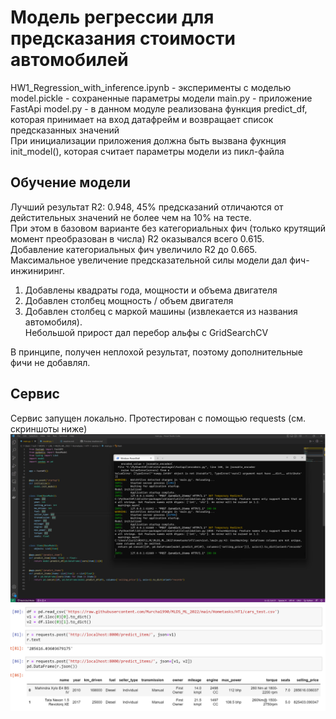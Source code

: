 # Модель регрессии для предсказания стоимости автомобилей 

HW1_Regression_with_inference.ipynb - эксперименты с моделью  
model.pickle - сохраненные параметры модели
main.py - приложение FastApi
model.py - в данном модуле реализована функция predict_df, которая принимает на вход датафрейм и возвращает список предсказанных значений  
При инициализации приложения должна быть вызвана фукнция init_model(), которая считает параметры модели из пикл-файла

## Обучение модели
Лучший результат R2: 0.948, 45% предсказаний отличаются от дейстительных значений не более чем на 10% на тесте.  
При этом в базовом варианте без категориальных фич (только крутящий момент преобразован в числа) R2 оказывался всего 0.615.  
Добавление категориальных фич увеличило R2 до 0.665.  
Максимальное увеличение предсказательной силы модели дал фич-инжиниринг.
1) Добавлены квадраты года, мощности и объема двигателя  
2) Добавлен столбец мощность / объем двигателя  
3) Добавлен столбец с маркой машины (извлекается из названия автомобиля).  
Небольшой прирост дал перебор альфы с GridSearchCV  

В принципе, получен неплохой результат, поэтому дополнительные фичи не добавлял.  

## Сервис
Сервис запущен локально. Протестирован с помощью requests (см. скриншоты ниже)
![](./screen1.png )
![](./screen2.png )
